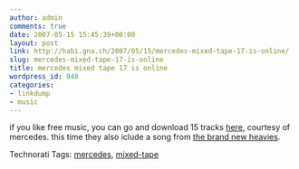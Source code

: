 ```yaml
---
author: admin
comments: true
date: 2007-05-15 15:45:39+00:00
layout: post
link: http://habi.gna.ch/2007/05/15/mercedes-mixed-tape-17-is-online/
slug: mercedes-mixed-tape-17-is-online
title: mercedes mixed tape 17 is online
wordpress_id: 940
categories:
- linkdump
- music
---
```


if you like free music, you can go and download 15 tracks [here](http://www.mercedes-benz.com/mixedtape), courtesy of mercedes. this time they also iclude a song from [the brand new heavies](http://www.google.com/musica?aid=h926dvmkaRJ&sa=X&oi=music&ct=result).


Technorati Tags: [mercedes](http://www.technorati.com/tag/mercedes), [mixed-tape](http://www.technorati.com/tag/mixed-tape)
